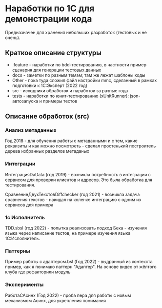 # **Наработки по 1С для демонстрации кода**

Предназначен для хранения небольших разработок (тестовых и не очень). 

## Краткое описание структуры

- .feature - наработки по bdd-тестированию, в частности пример сценария для генерации тестовых данных
- docs - заметки по разным темам; там же лежат шаблоны коды
- Other - пока туда сложил файл настройки mmc, сделанный в рамках подготовки к 1С:Эксперт (2022 год)
- src - исходники обработок и наработок за разные года
- tests - наработки по юнит-тестированию (xUnitRunner): json-автозапуска и примеры тестов

## Описание обработок (src)

### Анализ метаданных

Год 2018 - для обучения работы с метаданными и с тем, какие реквизиты и как можно посмотреть - сделал простенький построитель дерева избранных разделов метаданых

### Интеграции

ИнтеграцияDaData (год 2019) - возникла потребность в интеграции с сервисом для проверки клиентов и адресов. Это была обработка для тестирования.

СравнениеДвухТекстовDiffchecker (год 2021) - возникла задача сравнения текстов - накидал на коленке интеграцию с одним из сервисов для примера

### 1с Исполнитель

TDD.sbsl (год 2022) - попытка реализовать подход Бека - изучения языка через написание тестов, на примере изучения языка 1С:Исполнитель.

### Паттерны

Пример работы с адаптером.bsl (Год 2022) - выдранный из контекста пример, как я понимаю паттерн "Адаптер". На основе видео от жёлтого клуба где рефакторили модуль

### Эксперименты

РаботаСАсинх (Год 2022) - проба пера для работы с новым механизмом Асинх, для укрепления понимания
